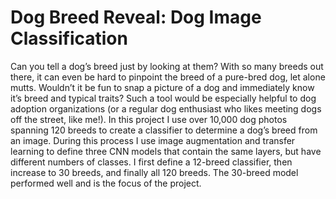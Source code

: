 # Dog Breed Reveal: Dog Image Classification
Can you tell a dog’s breed just by looking at them? With so many breeds out there, it can even be hard to pinpoint the breed of a pure-bred dog, let alone mutts. Wouldn’t it be fun to snap a picture of a dog and immediately know it’s breed and typical traits? Such a tool would be especially helpful to dog adoption organizations (or a regular dog enthusiast who likes meeting dogs off the street, like me!). In this project I use over 10,000 dog photos spanning 120 breeds to create a classifier to determine a dog’s breed from an image. During this process I use image augmentation and transfer learning to define three CNN models that contain the same layers, but have different numbers of classes. I first define a 12-breed classifier, then increase to 30 breeds, and finally all 120 breeds. The 30-breed model performed well and is the focus of the project.
